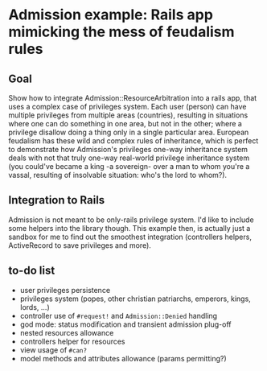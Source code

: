# Admission example: Rails app mimicking the mess of feudalism rules

## Goal
Show how to integrate Admission::ResourceArbitration into a rails app, that uses a complex case of privileges system. Each user (person) can have multiple privileges from multiple areas (countries), resulting in situations where one can do something in one area, but not in the other; where a privilege disallow doing a thing only in a single particular area. European feudalism has these wild and complex rules of inheritance, which is perfect to demonstrate how Admission's privileges one-way inheritance system deals with not that truly one-way real-world privilege inheritance system (you could've became a king -a sovereign- over a man to whom you're a vassal, resulting of insolvable situation: who's the lord to whom?).

## Integration to Rails
Admission is not meant to be only-rails privilege system. I'd like to include some helpers into the library though. This example then, is actually just a sandbox for me to find out the smoothest integration (controllers helpers, ActiveRecord to save privileges and more).

## to-do list
* user privileges persistence
* privileges system (popes, other christian patriarchs, emperors, kings, lords, ...)
* controller use of `#request!` and `Admission::Denied` handling
* god mode: status modification and transient admission plug-off
* nested resources allowance
* controllers helper for resources
* view usage of `#can?`
* model methods and attributes allowance (params permitting?)